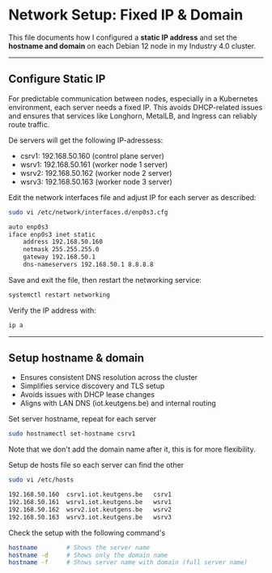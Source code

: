 # Network Setup: Fixed IP & Domain
This file documents how I configured a **static IP address** and set the **hostname and domain** on each Debian 12 node in my Industry 4.0 cluster.

---

## Configure Static IP
For predictable communication between nodes, especially in a Kubernetes environment, each server needs a fixed IP. This avoids DHCP-related issues and ensures that services like Longhorn, MetalLB, and Ingress can reliably route traffic.

De servers will get the following IP-adressess:
-	csrv1: 192.168.50.160 (control plane server)
-	wsrv1: 192.168.50.161 (worker node 1 server) 
-	wsrv2: 192.168.50.162 (worker node 2 server) 
-	wsrv3: 192.168.50.163 (worker node 3 server) 

Edit the network interfaces file and adjust IP for each server as described:
```bash
sudo vi /etc/network/interfaces.d/enp0s3.cfg

auto enp0s3
iface enp0s3 inet static
	address 192.168.50.160
	netmask 255.255.255.0
	gateway 192.168.50.1
	dns-nameservers 192.168.50.1 8.8.8.8
```
Save and exit the file, then restart the networking service:
```bash
systemctl restart networking
```
Verify the IP address with:
```bash
ip a
```

---

## Setup hostname & domain
- Ensures consistent DNS resolution across the cluster
- Simplifies service discovery and TLS setup
- Avoids issues with DHCP lease changes
- Aligns with LAN DNS (iot.keutgens.be) and internal routing

Set server hostname, repeat for each server
```bash
sudo hostnamectl set-hostname csrv1
```
Note that we don't add the domain name after it, this is for more flexibility.

Setup de hosts file so each server can find the other
```bash
sudo vi /etc/hosts

192.168.50.160	csrv1.iot.keutgens.be	csrv1
192.168.50.161	wsrv1.iot.keutgens.be	wsrv1
192.168.50.162	wsrv2.iot.keutgens.be	wsrv2
192.168.50.163	wsrv3.iot.keutgens.be	wsrv3
```
Check the setup with the following command's
```bash
hostname		# Shows the server name
hostname -d		# Shows only the domain name
hostname -f		# Shows server name with domain (full server name)
```




